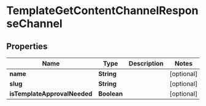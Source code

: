 

# TemplateGetContentChannelResponseChannel


## Properties

| Name | Type | Description | Notes |
|------------ | ------------- | ------------- | -------------|
|**name** | **String** |  |  [optional] |
|**slug** | **String** |  |  [optional] |
|**isTemplateApprovalNeeded** | **Boolean** |  |  [optional] |



